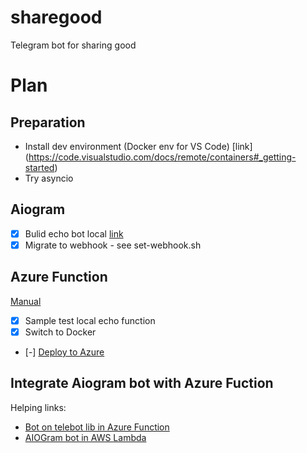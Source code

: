 # sharegood
Telegram bot for sharing good

# Plan
## Preparation
 - Install dev environment (Docker env for VS Code) [link] (https://code.visualstudio.com/docs/remote/containers#_getting-started)
 - Try asyncio

## Aiogram
 -[x] Bulid echo bot local [link](https://surik00.gitbooks.io/aiogram-lessons/content/chapter1.html)
 -[x] Migrate to webhook - see set-webhook.sh

## Azure Function
[Manual](https://docs.microsoft.com/en-us/azure/azure-functions/functions-create-function-linux-custom-image?tabs=bash%2Cportal&pivots=programming-language-python#create-and-test-the-local-functions-project)

- [x] Sample test local echo function
- [x] Switch to Docker
- [-] [Deploy to Azure](https://docs.microsoft.com/en-us/azure/azure-functions/functions-create-function-linux-custom-image?tabs=bash%2Cportal&pivots=programming-language-python#enable-continuous-deployment-to-azure)

## Integrate Aiogram bot with Azure Fuction
Helping links:
- [Bot on telebot lib in Azure Function](https://masyan.ru/2019/10/serverless-azure-functions-telegram-python-bots/)
- [AIOGram bot in AWS Lambda](https://github.com/DavisDmitry/aiogram-aws-serverless-example/blob/master/bot.py) 